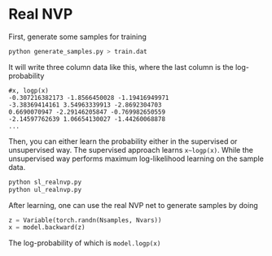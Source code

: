 # Real NVP 

First, generate some samples for training 

```python
python generate_samples.py > train.dat
```

It will write three column data like this, where the last column is the log-probability

```
#x, logp(x) 
-0.307216382173 -1.8566450028 -1.19416949971 
-3.38369414161 3.54963339913 -2.8692304703 
0.6690070947 -2.29146205847 -0.769982650559 
-2.14597762639 1.06654130027 -1.44260068878
... 
```

Then, you can either learn the probability either in the supervised or unsupervised way. The supervised approach learns `x~logp(x)`. While the unsupervised way performs maximum log-likelihood learning on the sample data.

```python
python sl_realnvp.py 
python ul_realnvp.py
```

After learning, one can use the real NVP net to generate samples by doing

```python
z = Variable(torch.randn(Nsamples, Nvars))
x = model.backward(z)
```

The log-probability of which is `model.logp(x)`

